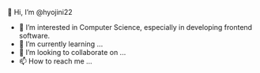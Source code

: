 👋 Hi, I’m @hyojini22
- 👀 I’m interested in Computer Science, especially in developing frontend software.
- 🌱 I’m currently learning ...
- 💞️ I’m looking to collaborate on ...
- 📫 How to reach me ...

<!---
hyojini22/hyojini22 is a ✨ special ✨ repository because its `README.md` (this file) appears on your GitHub profile.
You can click the Preview link to take a look at your changes.
--->
